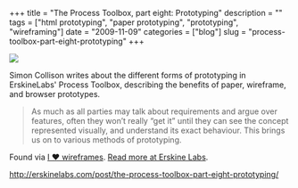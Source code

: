 +++
title = "The Process Toolbox, part eight: Prototyping"
description = ""
tags = ["html prototyping", "paper prototyping", "prototyping", "wireframing"]
date = "2009-11-09"
categories = ["blog"]
slug = "process-toolbox-part-eight-prototyping"
+++



  <div class="notebook-screenshot"><a href="http://erskinelabs.com/post/the-process-toolbox-part-eight-prototyping/"><img id='bluga-thumbnail-2190' class='bluga-thumbnail large' src='http://media.konigi.com/bluga/
wt4af833276c2d0_large.jpg'/></a></div><p>Simon Collison writes about the different forms of prototyping in ErskineLabs' Process Toolbox, describing the benefits of paper, wireframe, and browser prototypes.</p>

<p><blockquote>As much as all parties may talk about requirements and argue over features, often they won’t really “get it” until they can see the concept represented visually, and understand its exact behaviour. This brings us on to various methods of prototyping. </blockquote></p>

<p>Found via <a href="http://wireframes.tumblr.com/post/237196604/the-process-toolbox-part-eight-prototyping">I ♥ wireframes</a>. <a href="http://erskinelabs.com/post/the-process-toolbox-part-eight-prototyping/">Read more at Erskine Labs</a>.</p>

    
  <a href="http://erskinelabs.com/post/the-process-toolbox-part-eight-prototyping/">http://erskinelabs.com/post/the-process-toolbox-part-eight-prototyping/</a>
